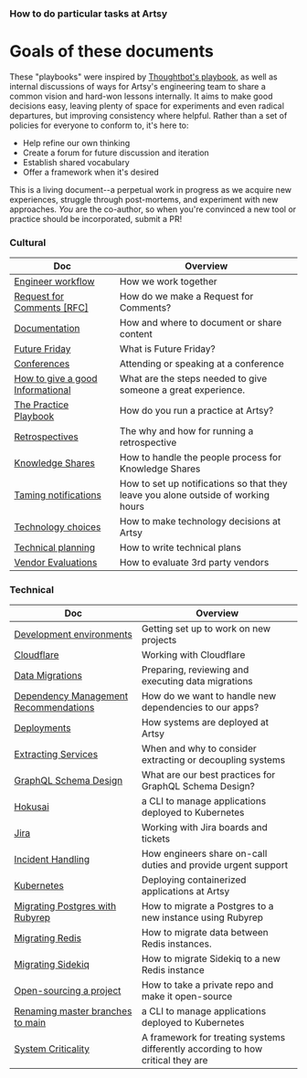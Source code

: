 ### How to do particular tasks at Artsy

# Goals of these documents

These "playbooks" were inspired by [Thoughtbot's playbook](https://thoughtbot.com/playbook), as well as internal
discussions of ways for Artsy's engineering team to share a common vision and hard-won lessons internally. It aims
to make good decisions easy, leaving plenty of space for experiments and even radical departures, but improving
consistency where helpful. Rather than a set of policies for everyone to conform to, it's here to:

- Help refine our own thinking
- Create a forum for future discussion and iteration
- Establish shared vocabulary
- Offer a framework when it's desired

This is a living document--a perpetual work in progress as we acquire new experiences, struggle through
post-mortems, and experiment with new approaches. _You_ are the co-author, so when you're convinced a new tool or
practice should be incorporated, submit a PR!

<!-- prettier-ignore-start -->
<!-- start_toc -->
### Cultural
| Doc | Overview |
|--|--|
| [Engineer workflow](/playbooks/engineer-workflow.md#readme) | How we work together |
| [Request for Comments [RFC]](/playbooks/rfcs.md) | How do we make a Request for Comments? |
| [Documentation](/playbooks/documentation.md#readme) | How and where to document or share content |
| [Future Friday](/playbooks/future-friday.md#readme) | What is Future Friday? |
| [Conferences](/playbooks/conferences.md#readme) | Attending or speaking at a conference |
| [How to give a good Informational](/playbooks/informationals.md#readme) | What are the steps needed to give someone a great experience. |
| [The Practice Playbook](/playbooks/practices.md#readme) | How do you run a practice at Artsy? |
| [Retrospectives](/playbooks/retrospectives.md#readme) | The why and how for running a retrospective |
| [Knowledge Shares](/playbooks/running-knowledge-share.md#readme) | How to handle the people process for Knowledge Shares |
| [Taming notifications](/playbooks/taming-notifications.md#readme) | How to set up notifications so that they leave you alone outside of working hours |
| [Technology choices](/playbooks/technology-choices.md#readme) | How to make technology decisions at Artsy |
| [Technical planning](/playbooks/technical-planning.md#readme) | How to write technical plans |
| [Vendor Evaluations](/playbooks/vendor-evaluations.md#readme) | How to evaluate 3rd party vendors |
### Technical
| Doc | Overview |
|--|--|
| [Development environments](/playbooks/development-environments.md#readme) | Getting set up to work on new projects |
| [Cloudflare](/playbooks/cloudflare.md#readme) | Working with Cloudflare |
| [Data Migrations](/playbooks/data-migrations.md#readme) | Preparing, reviewing and executing data migrations |
| [Dependency Management Recommendations](/playbooks/dependencies.md#readme) | How do we want to handle new dependencies to our apps? |
| [Deployments](/playbooks/deployments.md#readme) | How systems are deployed at Artsy |
| [Extracting Services](/playbooks/extracting-services.md#readme) | When and why to consider extracting or decoupling systems |
| [GraphQL Schema Design](/playbooks/graphql-schema-design.md#readme) | What are our best practices for GraphQL Schema Design? |
| [Hokusai](/playbooks/hokusai.md#readme) | a CLI to manage applications deployed to Kubernetes |
| [Jira](/playbooks/jira.md#readme) | Working with Jira boards and tickets |
| [Incident Handling](/playbooks/incident-handling.md#readme) | How engineers share on-call duties and provide urgent support |
| [Kubernetes](/playbooks/kubernetes.md#readme) | Deploying containerized applications at Artsy |
| [Migrating Postgres with Rubyrep](/playbooks/migrating-postgres-with-rubyrep.md#readme) | How to migrate a Postgres to a new instance using Rubyrep |
| [Migrating Redis](/playbooks/migrating-redis.md#readme) | How to migrate data between Redis instances. |
| [Migrating Sidekiq](/playbooks/migrating-sidekiq.md#readme) | How to migrate Sidekiq to a new Redis instance |
| [Open-sourcing a project](/playbooks/open-sourcing.md#readme) | How to take a private repo and make it open-source |
| [Renaming master branches to main](/playbooks/rename-master-to-main.md#readme) | a CLI to manage applications deployed to Kubernetes |
| [System Criticality](/playbooks/system-criticality.md#readme) | A framework for treating systems differently according to how critical they are |
<!-- end_toc -->
<!-- prettier-ignore-end -->

<!--

WIP future topics:

## Choosing an architecture

## Communication patterns

## Choosing a stack

## Platform/Host

## Naming and locating projects

## When to open-source

# Application-level choices

## Authentication and authorization

## Analytics

## Metrics

## Monitoring

## Alerting

## Configuration

## DNS

## Licenses

## CI

# Designing APIs

# Working with the main API (Gravity)

 -->
